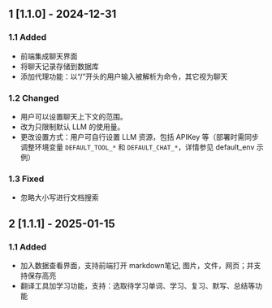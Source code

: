 ## 1 [1.1.0] - 2024-12-31

### 1.1 Added

* 前端集成聊天界面
* 将聊天记录存储到数据库
* 添加代理功能：以“/”开头的用户输入被解析为命令，其它视为聊天

### 1.2 Changed

- 用户可以设置聊天上下文的范围。
- 改为只限制默认 LLM 的使用量。
- 更改设置方式：用户可自行设置 LLM 资源，包括 APIKey 等（部署时需同步调整环境变量 `DEFAULT_TOOL_*` 和 `DEFAULT_CHAT_*`，详情参见 default_env 示例）

### 1.3 Fixed

- 忽略大小写进行文档搜索


## 2 [1.1.1] - 2025-01-15

### 1.1 Added

* 加入数据查看界面，支持前端打开 markdown笔记, 图片，文件，网页；并支持保存高亮
* 翻译工具加学习功能，支持：选取待学习单词、学习、复习、默写、总结等功能

